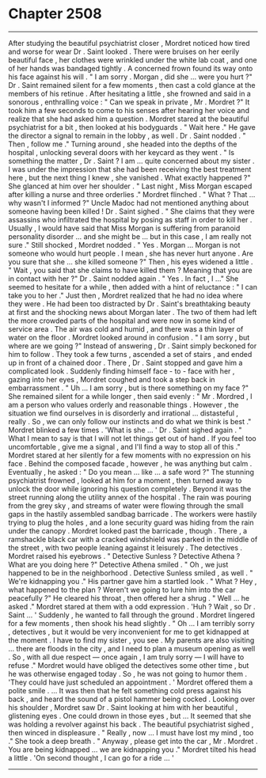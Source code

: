 
# Chapter 2508


---

After studying the beautiful psychiatrist closer , Mordret noticed how tired and worse for wear Dr . Saint looked . There were bruises on her eerily beautiful face , her clothes were wrinkled under the white lab coat , and one of her hands was bandaged tightly .
A concerned frown found its way onto his face against his will .
" I am sorry . Morgan , did she … were you hurt ?"
Dr . Saint remained silent for a few moments , then cast a cold glance at the members of his retinue .
After hesitating a little , she frowned and said in a sonorous , enthralling voice :
" Can we speak in private , Mr . Mordret ?"
It took him a few seconds to come to his senses after hearing her voice and realize that she had asked him a question . Mordret stared at the beautiful
psychiatrist for a bit , then looked at his bodyguards .
" Wait here ."
He gave the director a signal to remain in the lobby , as well .
Dr . Saint nodded .
" Then , follow me ."
Turning around , she headed into the depths of the hospital , unlocking several doors with her keycard as they went .
" Is something the matter , Dr . Saint ? I am ... quite concerned about my sister . I was under the impression that she had been receiving the best treatment here , but the next thing I knew , she vanished . What exactly happened ?"
She glanced at him over her shoulder .
" Last night , Miss Morgan escaped after killing a nurse and three orderlies ."
Mordret flinched .
" What ? That … why wasn't I informed ?"
Uncle Madoc had not mentioned anything about someone having been killed !
Dr . Saint sighed .
" She claims that they were assassins who infiltrated the hospital by posing as staff in order to kill her . Usually , I would have said that Miss Morgan
is suffering from paranoid personality disorder … and she might be ... but in this case , I am really not sure ."
Still shocked , Mordret nodded .
" Yes . Morgan … Morgan is not someone who would hurt people . I mean , she has never hurt anyone . Are you sure that she … she killed someone ?"
Then , his eyes widened a little .
" Wait , you said that she claims to have killed them ? Meaning that you are in contact with her ?"
Dr . Saint nodded again .
" Yes . In fact , I …"
She seemed to hesitate for a while , then added with a hint of reluctance :
" I can take you to her ."
Just then , Mordret realized that he had no idea where they were . He had been too distracted by Dr . Saint's breathtaking beauty at first and the shocking news about Morgan later . The two of them had left the more crowded parts of the hospital and were now in some kind of service area . The air was cold and humid , and there was a thin layer of water on the floor .
Mordret looked around in confusion .
" I am sorry , but where are we going ?"
Instead of answering , Dr . Saint simply beckoned for him to follow .
They took a few turns , ascended a set of stairs , and ended up in front of a chained door . There , Dr . Saint stopped and gave him a complicated look .
Suddenly finding himself face - to - face with her , gazing into her eyes , Mordret coughed and took a step back in embarrassment .
" Uh … I am sorry , but is there something on my face ?"
She remained silent for a while longer , then said evenly :
" Mr . Mordred , I am a person who values orderly and reasonable things . However , the situation we find ourselves in is disorderly and irrational … distasteful , really . So , we can only follow our instincts and do what we think is best ."
Mordret blinked a few times .
'What is she … '
Dr . Saint sighed again .
" What I mean to say is that I will not let things get out of hand . If you feel too uncomfortable , give me a signal , and I'll find a way to stop all of
this ."
Mordret stared at her silently for a few moments with no expression on his face .
Behind the composed facade , however , he was anything but calm .
Eventually , he asked :
" Do you mean … like … a safe word ?"
The stunning psychiatrist frowned , looked at him for a moment , then turned away to unlock the door while ignoring his question completely .
Beyond it was the street running along the utility annex of the hospital . The rain was pouring from the grey sky , and streams of water were flowing through the small gaps in the hastily assembled sandbag barricade . The workers were hastily trying to plug the holes , and a lone security guard was hiding from the rain under the canopy .
Mordret looked past the barricade , though .
There , a ramshackle black car with a cracked windshield was parked in the middle of the street , with two people leaning against it leisurely .
The detectives .
Mordret raised his eyebrows .
" Detective Sunless ? Detective Athena ? What are you doing here ?"
Detective Athena smiled .
" Oh , we just happened to be in the neighborhood .
Detective Sunless smiled , as well .
" We're kidnapping you ."
His partner gave him a startled look .
" What ? Hey , what happened to the plan ? Weren't we going to lure him into the car peacefully ?"
He cleared his throat , then offered her a shrug .
" Well ... he asked ."
Mordret stared at them with a odd expression .
'Huh ? Wait , so Dr . Saint ... '
Suddenly , he wanted to fall through the ground .
Mordret lingered for a few moments , then shook his head slightly .
" Oh … I am terribly sorry , detectives , but it would be very inconvenient for me to get kidnapped at the moment . I have to find my sister , you see . My parents are also visiting … there are floods in the city , and I need to plan a museum opening as well . So , with all due respect — once again , I am truly sorry — I will have to refuse ."
Mordret would have obliged the detectives some other time , but he was otherwise engaged today . So , he was not going to humor them .
'They could have just scheduled an appointment . '
Mordret offered them a polite smile .
… It was then that he felt something cold press against his back , and heard the sound of a pistol hammer being cocked .
Looking over his shoulder , Mordret saw Dr . Saint looking at him with her beautiful , glistening eyes .
One could drown in those eyes , but ...
It seemed that she was holding a revolver against his back .
The beautiful psychiatrist sighed , then winced in displeasure .
" Really , now … I must have lost my mind , too ."
She took a deep breath .
" Anyway , please get into the car , Mr . Mordret . You are being kidnapped … we are kidnapping you ."
Mordret tilted his head a little .
'On second thought , I can go for a ride ... '

---

